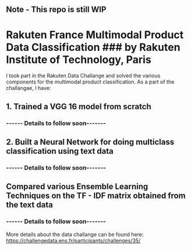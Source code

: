 ## Note - This repo is still WIP

# Rakuten France Multimodal Product Data Classification ### by Rakuten Institute of Technology, Paris

I took part in the Rakuten Data Challange and solved the various components for the multimodal product classification. 
As a part of the challangae, I have:

## 1. Trained a VGG 16 model from scratch
### ------ Details to follow soon-------  
## 2. Built a Neural Network for doing multiclass classification using text data
### ------ Details to follow soon-------  
## Compared various Ensemble Learning Techniques on the TF - IDF matrix obtained from the text data
### ------ Details to follow soon-------  

More details about the data challange can be found here:
https://challengedata.ens.fr/participants/challenges/35/
